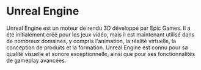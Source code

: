 # Unreal Engine

Unreal Engine est un moteur de rendu 3D développé par Epic Games. Il a été initialement créé pour les jeux vidéo, mais il est maintenant utilisé dans de nombreux domaines, y compris l'animation, la réalité virtuelle, la conception de produits et la formation. Unreal Engine est connu pour sa qualité visuelle et sonore exceptionnelle, ainsi que pour ses fonctionnalités de gameplay avancées.
